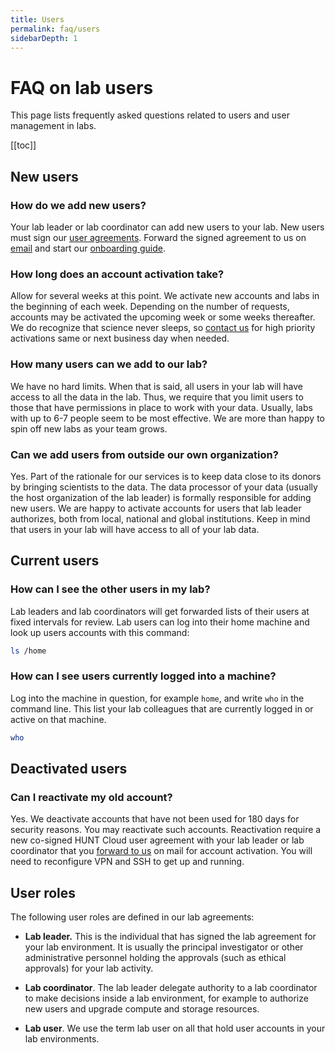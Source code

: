```yaml
---
title: Users
permalink: faq/users
sidebarDepth: 1
---
```


# FAQ on lab users

This page lists frequently asked questions related to users and user management in labs.

[[toc]]

## New users

### How do we add new users?

Your lab leader or lab coordinator can add new users to your lab.
New users must sign our [user agreements](/assets/hunt-cloud-user-agreement.pdf).
Forward the signed agreement to us on [email](/contact) and start our [onboarding guide](/getting-started).

### How long does an account activation take?

Allow for several weeks at this point.
We activate new accounts and labs in the beginning of each week.
Depending on the number of requests, accounts may be activated the upcoming week or some weeks thereafter.
We do recognize that science never sleeps, so [contact us](/contact) for high priority activations same or next business day when needed.

### How many users can we add to our lab?

We have no hard limits.
When that is said, all users in your lab will have access to all the data in the lab.
Thus, we require that you limit users to those that have permissions in place to work with your data.
Usually, labs with up to 6-7 people seem to be most effective.
We are more than happy to spin off new labs as your team grows.

### Can we add users from outside our own organization?

Yes.
Part of the rationale for our services is to keep data close to its donors by bringing scientists to the data.
The data processor of your data (usually the host organization of the lab leader) is formally responsible for adding new users.
We are happy to activate accounts for users that lab leader authorizes, both from local, national and global institutions. Keep in mind that users in your lab will have access to all of your lab data. 

## Current users

### How can I see the other users in my lab?

Lab leaders and lab coordinators will get forwarded lists of their users at fixed intervals for review.
Lab users can log into their home machine and look up users accounts with this command:

```bash
ls /home
```

### How can I see users currently logged into a machine?

Log into the machine in question, for example `home`, and write `who` in the command line.
This list your lab colleagues that are currently logged in or active on that machine.

```bash
who
```

## Deactivated users

### Can I reactivate my old account?

Yes.
We deactivate accounts that have not been used for 180 days for security reasons.
You may reactivate such accounts.
Reactivation require a new co-signed HUNT Cloud user agreement with your lab leader or lab coordinator that you [forward to us](/contact) on mail for account activation.
You will need to reconfigure VPN and SSH to get up and running.

## User roles

The following user roles are defined in our lab agreements: 

- **Lab leader.** This is the individual that has signed the lab agreement for your lab environment. It is usually the principal investigator or other administrative personnel holding the approvals (such as ethical approvals) for your lab activity.

- **Lab coordinator**. The lab leader delegate authority to a lab coordinator to make decisions inside a lab environment, for example to authorize new users and upgrade compute and storage resources.

- **Lab user**. We use the term lab user on all that hold user accounts in your lab environments.
